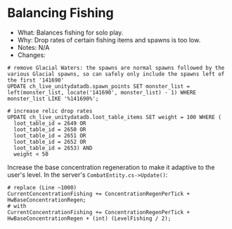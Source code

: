 # Balancing Fishing

* What: Balances fishing for solo play.
* Why: Drop rates of certain fishing items and spawns is too low.
* Notes: N/A
* Changes:
```
# remove Glacial Waters: the spawns are normal spawns followed by the various Glacial spawns, so can safely only include the spawns left of the first '141690' 
UPDATE ch_live_unitydatadb.spawn_points SET monster_list = left(monster_list, locate('141690', monster_list) - 1) WHERE monster_list LIKE '%141690%';

# increase relic drop rates
UPDATE ch_live_unitydatadb.loot_table_items SET weight = 100 WHERE (
  loot_table_id = 2649 OR
  loot_table_id = 2650 OR
  loot_table_id = 2651 OR
  loot_table_id = 2652 OR
  loot_table_id = 2653) AND
  weight < 50
```

Increase the base concentration regeneration to make it adaptive to the user's level. In the server's `CombatEntity.cs->Update()`:
```
# replace (Line ~1000)
CurrentConcentrationFishing += ConcentrationRegenPerTick + HwBaseConcentrationRegen;
# with 
CurrentConcentrationFishing += ConcentrationRegenPerTick + HwBaseConcentrationRegen + (int) (LevelFishing / 2);
```
